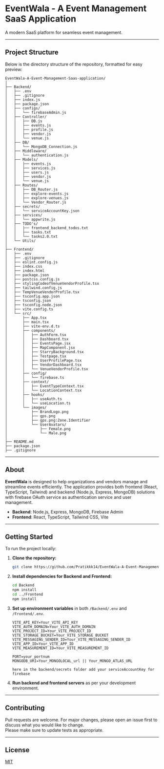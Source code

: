 # EventWala - A Event Management SaaS Application

A modern SaaS platform for seamless event management.

---

## Project Structure

Below is the directory structure of the repository, formatted for easy preview:
```
EventWala-A-Event-Management-Saas-application/
│
├── Backend/
│   ├── .env
│   ├── .gitignore
│   ├── index.js
│   ├── package.json
│   ├── configs/
│   │   └── firebaseAdmin.js
│   ├── Controller/
│   │   ├── DB.js
│   │   ├── events.js
│   │   ├── profile.js
│   │   ├── vendor.js
│   │   └── venue.js
│   ├── DB/
│   │   └── MongoDB_Connection.js
│   ├── Middleware/
│   │   └── authentication.js
│   ├── Models/
│   │   ├── events.js
│   │   ├── services.js
│   │   ├── users.js
│   │   ├── vendor.js
│   │   └── venue.js
│   ├── Routes/
│   │   ├── DB_Router.js
│   │   ├── explore-events.js
│   │   ├── explore-venues.js
│   │   └── Vendor_Router.js
│   ├── secrets/
│   │   └── serviceAccountKey.json
│   ├── services/
│   │   └── appwrite.js
│   ├── TODO's/
│   │   ├── frontend_backend_todos.txt
│   │   ├── tasks.txt
│   │   └── tasks2.0.txt
│   └── Utils/
│
├── Frontend/
│   ├── .env
│   ├── .gitignore
│   ├── eslint.config.js
│   ├── index.css
│   ├── index.html
│   ├── package.json
│   ├── postcss.config.js
│   ├── stylingCodeofVenueVendorProfile.tsx
│   ├── tailwind.config.js
│   ├── TempVenueVendorProfile.tsx
│   ├── tsconfig.app.json
│   ├── tsconfig.json
│   ├── tsconfig.node.json
│   ├── vite.config.ts
│   └── src/
│       ├── App.tsx
│       ├── main.tsx
│       ├── vite-env.d.ts
│       ├── components/
│       │   ├── AuthForm.tsx
│       │   ├── Dashboard.tsx
│       │   ├── EventsPage.jsx
│       │   ├── MapComponent.jsx
│       │   ├── StarryBackground.tsx
│       │   ├── Testpage.tsx
│       │   ├── UserProfilePage.tsx
│       │   ├── VendorDashboard.tsx
│       │   └── VenueVendorProfile.tsx
│       ├── config/
│       │   └── firebase.ts
│       ├── context/
│       │   ├── EventTypeContext.tsx
│       │   └── LocationContext.tsx
│       ├── hooks/
│       │   ├── useAuth.ts
│       │   └── useLocation.ts
│       └── images/
│           ├── BrandLogo.png
│           ├── gps.png
│           ├── gps.png:Zone.Identifier
│           └── UserAvatars/
│               ├── Female.png
│               └── Male.png
│
├── README.md
├── package.json
├── .gitignore
```

---

## About

**EventWala** is designed to help organizations and vendors manage and streamline events efficiently. The application provides both frontend (React, TypeScript, Tailwind) and backend (Node.js, Express, MongoDB) solutions with firebase OAuth service as authentication service and user management.

- **Backend**: Node.js, Express, MongoDB, Firebase Admin
- **Frontend**: React, TypeScript, Tailwind CSS, Vite

---

## Getting Started

To run the project locally:

1. **Clone the repository:**
   ```bash
   git clone https://github.com/Pratikkk14/EventWala-A-Event-Management-Saas-application.git
   ```
2. **Install dependencies for Backend and Frontend:**
   ```bash
   cd Backend
   npm install
   cd ../Frontend
   npm install
   ```
3. **Set up environment variables** in both `/Backend/.env` and `/Frontend/.env`.
      ```frontend/env file 
      VITE_API_KEY=Your_VITE_API_KEY
      VITE_AUTH_DOMAIN=Your_VITE_AUTH_DOMAIN
      VITE_PROJECT_ID=Your_VITE_PROJECT_ID
      VITE_STORAGE_BUCKET=Your_VITE_STORAGE_BUCKET
      VITE_MESSAGING_SENDER_ID=Your_VITE_MESSAGING_SENDER_ID
      VITE_APP_ID=Your_VITE_APP_ID
      VITE_MEASUREMENT_ID=Your_VITE_MEASUREMENT_ID
      ```
      ```backend/env
      PORT=your_portnum 
      MONGODB_URI=Your_MONGOLOCAL_url || Your_MONGO_ATLAS_URL
      ```
      ```backend/secrets
      here in the backend/secrets folder add your serviceAccountKey for firebase 
      ```
5. **Run backend and frontend servers** as per your development environment.

---

## Contributing

Pull requests are welcome. For major changes, please open an issue first to discuss what you would like to change.  
Please make sure to update tests as appropriate.

---

## License

[MIT](LICENSE)
